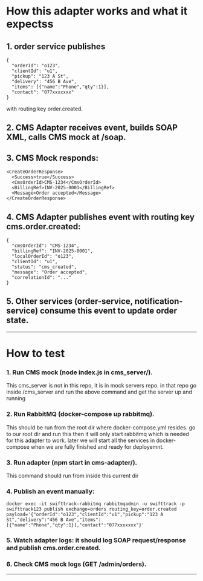 # How this adapter works and what it expectss

## 1. order service publishes

```
{
  "orderId": "o123",
  "clientId": "u1",
  "pickup": "123 A St",
  "delivery": "456 B Ave",
  "items": [{"name":"Phone","qty":1}],
  "contact": "077xxxxxxx"
}
```

with routing key order.created.

## 2. CMS Adapter receives event, builds SOAP XML, calls CMS mock at /soap.

## 3. CMS Mock responds:

```
<CreateOrderResponse>
  <Success>true</Success>
  <CmsOrderId>CMS-1234</CmsOrderId>
  <BillingRef>INV-2025-0001</BillingRef>
  <Message>Order accepted</Message>
</CreateOrderResponse>
```

## 4. CMS Adapter publishes event with routing key cms.order.created:

```
{
  "cmsOrderId": "CMS-1234",
  "billingRef": "INV-2025-0001",
  "localOrderId": "o123",
  "clientId": "u1",
  "status": "cms_created",
  "message": "Order accepted",
  "correlationId": "..."
}
```

## 5. Other services (order-service, notification-service) consume this event to update order state.

---

# How to test

### 1. Run CMS mock (node index.js in cms_server/).

This cms_server is not in this repo, it is in mock servers repo. in that repo go inside /cms_server and run the above command and get the server up and running

### 2. Run RabbitMQ (docker-compose up rabbitmq).

This should be run from the root dir where docker-compose.yml resides. go to our root dir and run this then it will only start rabbitmq which is needed for this adapter to work. later we will start all the services in docker-compose when we are fully finished and ready for deployemnt.

### 3. Run adapter (npm start in cms-adapter/).

This command should run from inside this current dir

### 4. Publish an event manually:

```
docker exec -it swifttrack-rabbitmq rabbitmqadmin -u swifttrack -p swifttrack123 publish exchange=orders routing_key=order.created payload='{"orderId":"o123","clientId":"u1","pickup":"123 A St","delivery":"456 B Ave","items":[{"name":"Phone","qty":1}],"contact":"077xxxxxxx"}'
```

### 5. Watch adapter logs: it should log SOAP request/response and publish cms.order.created.

### 6. Check CMS mock logs (GET /admin/orders).

---
